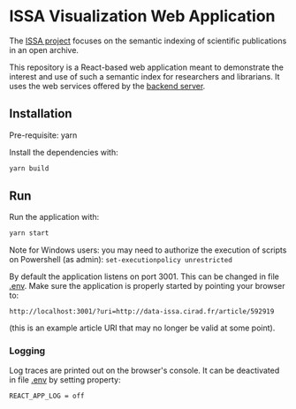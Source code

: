 # ISSA Visualization Web Application

The [ISSA project](https://issa.cirad.fr/) focuses on the semantic indexing of scientific publications in an open archive.

This repository is a React-based web application meant to demonstrate the interest and use of such a semantic index for researchers and librarians.
It uses the web services offered by the [backend server](https://github.com/issa-project/backend-services/).


## Installation


Pre-requisite: yarn

Install the dependencies with:
```bash
yarn build
```


## Run

Run the application with:
```bash
yarn start
```

Note for Windows users: you may need to authorize the execution of scripts on Powershell (as admin): `set-executionpolicy unrestricted`

By default the application listens on port 3001. This can be changed in file [.env](.env).
Make sure the application is properly started by pointing your browser to:
```
http://localhost:3001/?uri=http://data-issa.cirad.fr/article/592919
```
(this is an example article URI that may no longer be valid at some point).


### Logging

Log traces are printed out on the browser's console. It can be deactivated in file [.env](.env) by setting property:
```
REACT_APP_LOG = off
```

